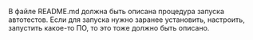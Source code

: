 В файле README.md должна быть описана процедура запуска автотестов.
Если для запуска нужно заранее установить, настроить, запустить какое-то ПО, 
то это тоже должно быть описано.